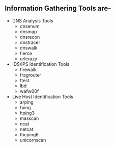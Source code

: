 ## Information Gathering Tools are-

- DNS Analysis Tools
  - dnsenum
  - dnsmap
  - dnsrecon
  - dnstracer
  - dnswalk
  - fierce
  - urlcrazy
- IDS/IPS Identification Tools
  - firewalk
  - fragrouter
  - ftest
  - lbd
  - wafw00f
- Live Host Identification Tools
  - arping
  - fping
  - hping3
  - masscan
  - ncat
  - netcat
  - thcping6
  - unicornscan 
